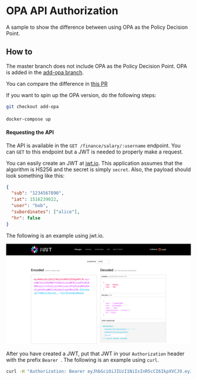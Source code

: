 # OPA API Authorization

A sample to show the difference between using OPA as the Policy Decision Point.

## How to

The master branch does not include OPA as the Policy Decision Point. OPA is added in the [add-opa branch](https://github.com/kenfdev/opa-api-auth-go/tree/add-opa).

You can compare the difference in [this PR](https://github.com/kenfdev/opa-api-auth-go/pull/1)

If you want to spin up the OPA version, do the following steps:

```bash
git checkout add-opa

docker-compose up
```

#### Requesting the API

The API is available in the `GET /finance/salary/:username` endpoint. You can `GET` to this endpoint but a JWT is needed to properly make a request.

You can easily create an JWT at [jwt.io](https://jwt.io/). This application assumes that the algorithm is HS256 and the secret is simply `secret`. Also, the payload should look something like this:

```json
{
  "sub": "1234567890",
  "iat": 1516239022,
  "user": "bob",
  "subordinates": ["alice"],
  "hr": false
}
```

The following is an example using jwt.io.

![](./docs/assets/jwt.png)

After you have created a JWT, put that JWT in your `Authorization` header with the prefix `Bearer `. The following is an example using `curl`.

```bash
curl -H "Authorization: Bearer eyJhbGciOiJIUzI1NiIsInR5cCI6IkpXVCJ9.eyJzdWIiOiIxMjM0NTY3ODkwIiwiaWF0IjoxNTE2MjM5MDIyLCJ1c2VyIjoiYm9iIiwic3Vib3JkaW5hdGVzIjpbImFsaWNlIl0sImhyIjpmYWxzZX0.KIGr6epjELT308JxjVbzJkZ__-7q7L5VxHUwHzMUAsw" http://localhost:1323/finance/salary/bob
```